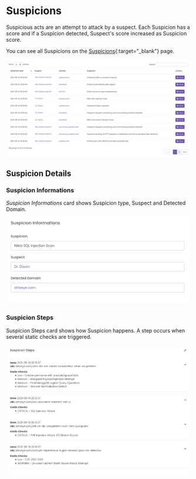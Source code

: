 # Suspicions

Suspicious acts are an attempt to attack by a suspect. Each Suspicion has a score and if a Suspicion detected, Suspect's score increased as Suspicion score. 

You can see all Suspicions on the [Suspicions](https://dashboard.strixeye.com/suspicions){:target="_blank"} page.

![agent name and agent domains](../assets/images/suspicions.png)

## Suspicion Details

### Suspicion Informations

*Suspicion Informations* card shows Suspicion type, Suspect and Detected Domain.

![agent name and agent domains](../assets/images/suspicion_information.png)

### Suspicion Steps

Suspicion Steps card shows how Suspicion happens. A step occurs when several static checks are triggered.

![agent name and agent domains](../assets/images/suspicion_steps.png)
